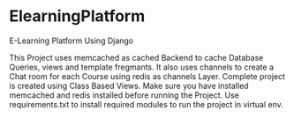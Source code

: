 # ElearningPlatform
E-Learning Platform Using Django

This Project uses memcached as cached Backend to cache Database Queries, views and template fregmants. It also uses channels to create a Chat room for each Course using redis as
channels Layer. Complete project is created using Class Based Views. Make sure you have installed memcached and redis installed before running the Project. Use requirements.txt to 
install required modules to run the project in virtual env.


